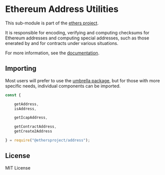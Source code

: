 # Ethereum Address Utilities

This sub-module is part of the [ethers project](https://github.com/ethers-io/ethers.js).

It is responsible for encoding, verifying and computing checksums for Ethereum addresses and computing special addresses, such as those enerated by and for contracts under various situations.

For more information, see the [documentation](https://docs.ethers.io/v5/api/utils/address/).

## Importing

Most users will prefer to use the [umbrella package](https://www.npmjs.com/package/ethers), but for those with more specific needs, individual components can be imported.

```javascript
const {

    getAddress,
    isAddress,

    getIcapAddress,

    getContractAddress,
    getCreate2Address

} = require("@ethersproject/address");
```

## License

MIT License

